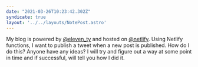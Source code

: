 ```yaml
---
date: "2021-03-26T10:23:42.302Z"
syndicate: true
layout: '../../layouts/NotePost.astro'
---
```


My blog is powered by [@eleven_ty](https:twitter.com/eleven_ty) and hosted on [@netlify](https://twitter.com/netlify). Using Netlify functions, I want to publish a tweet when a new post is published. How do I do this? Anyone have any ideas? I will try and figure out a way at some point in time and if successful, will tell you how I did it.